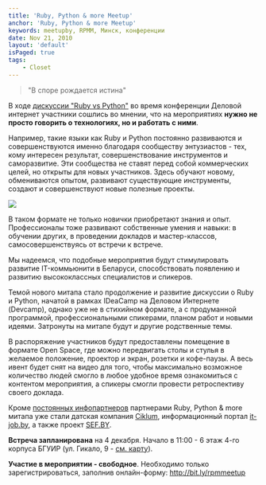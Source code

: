 ```yaml
---
title: 'Ruby, Python & more Meetup'
anchor: 'Ruby, Python & more Meetup'
keywords: meetupby, RPMM, Минск, конференции
date: Nov 21, 2010
layout: 'default'
isPaged: true
tags:
    - Closet
---
```


> "В споре рождается истина" 

В ходе [дискуссии "Ruby vs Python"](http://di.by/2010/3331/) во время конференции Деловой интернет участники сошлись во мнении, что на мероприятиях __нужно не просто говорить о технологиях, но и работать с ними__.

Например, такие языки как Ruby и Python постоянно развиваются и совершенствуются именно благодаря сообществу энтузиастов - тех, кому интересен результат, совершенствование инструментов и саморазвитие. Эти сообщества не ставят перед собой коммерческих целей, но открыты для новых участников. Здесь обучают новому, обмениваются опытом, развивают существующие инструменты, создают и совершенствуют новые полезные проекты.

![](http://meetup.by/sites/default/files/5000045252_4d8f8b1e30_z.jpg)

В таком формате не только новички приобретают знания и опыт. Профессионалы тоже развивают собственные умения и навыки: в обучении других, в проведении докладов и мастер-классов, самосовершенствуясь от встречи к встрече.

Мы надеемся, что подобные мероприятия будут стимулировать развитие IT-коммьюнити в Беларуси, способствовать появлению и развитию высококлассных специалистов и спикеров.

Темой нового митапа стало продолжение и развитие дискуссии о Ruby и Python, начатой в рамках IDeaCamp на Деловом Интернете (Devcamp), однако уже не в стихийном формате, а с продуманной программой, профессиональными спикерами, планом работ и новыми идеями. Затронуты на митапе будут и другие родственные темы.

В распоряжение участников будут предоставлены помещение в формате Open Space, где можно передвигать столы и стулья в желаемое положение, проектор и экран, розетки и кофе-паузы. А весь ивент будет снят на видео для того, чтобы максимально возможное количество людей смогло в любое удобное время ознакомиться с контентом мероприятия, а спикеры смогли провести ретроспективу своего доклада.

Кроме [постоянных инфопартнеров](http://meetup.by/partners) партнерами Ruby, Python &amp; more митапа уже стали датская компания [Ciklum](http://ciklum-minsk.blogspot.com), информационный портал [it-job.by](http://it-job.by), а также проект [SEF.BY](http://sef.by).

__Встреча запланирована__ на 4 декабря. Начало в 11:00 - 6 этаж 4-го корпуса БГУИР (ул. Гикало, 9 - [см. карту](http://maps.interfax.by/minsk/gis/25284)).

__Участие в мероприятии - свободное__. Необходимо только зарегистрироваться, заполнив онлайн-форму: http://bit.ly/rpmmeetup
